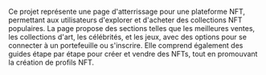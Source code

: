 Ce projet représente une page d'atterrissage pour une plateforme NFT, permettant aux utilisateurs d'explorer et d'acheter des collections NFT populaires.
La page propose des sections telles que les meilleures ventes, les collections d'art, les célébrités, et les jeux, avec des options pour se connecter à un portefeuille ou s'inscrire. 
Elle comprend également des guides étape par étape pour créer et vendre des NFTs, tout en promouvant la création de profils NFT.
